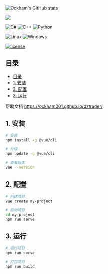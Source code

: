 ![Ockham's GitHub stats](https://github-readme-stats.vercel.app/api?username=ockham001&show_icons=true&theme=dark)

![](https://komarev.com/ghpvc/?username=ockham001)

![C#](https://img.shields.io/badge/c%23-%23239120.svg?style=for-the-badge&logo=csharp&logoColor=white)
![C++](https://img.shields.io/badge/c++-%2300599C.svg?style=for-the-badge&logo=c%2B%2B&logoColor=white)
![Python](https://img.shields.io/badge/python-3670A0?style=for-the-badge&logo=python&logoColor=ffdd54)

![Linux](https://img.shields.io/badge/Linux-FCC624?style=for-the-badge&logo=linux&logoColor=black)
![Windows](https://img.shields.io/badge/Windows-0078D6?style=for-the-badge&logo=windows&logoColor=white)

[![license](https://img.shields.io/badge/license-LGPLv3-blue.svg)](https://github.com/ockham001/dztrader/blob/main/COPYING.LESSER)

## 目录
- [目录](#目录)
- [1. 安装](#1-安装)
- [2. 配置](#2-配置)
- [3. 运行](#3-运行)

帮助文档 https://ockham001.github.io/dztrader/
## 1. 安装

```bash
# 安装
npm install -g @vue/cli

# 升级
npm update -g @vue/cli

# 查看版本
vue --version
```

## 2. 配置

```bash
# 创建项目
vue create my-project

# 启动项目
cd my-project
npm run serve
```

## 3. 运行

```bash
# 运行项目
npm run serve

# 打包项目
npm run build
```
